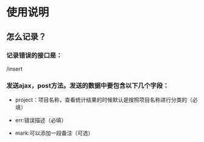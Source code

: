 使用说明
=========


## 怎么记录？

### 记录错误的接口是：
/insert

### 发送ajax，post方法。发送的数据中要包含以下几个字段：

+ project：项目名称，查看统计结果的时候默认是按照项目名称进行分类的（必填）

+ err:错误描述（必填）
 
+ mark:可以添加一段备注（可选）

